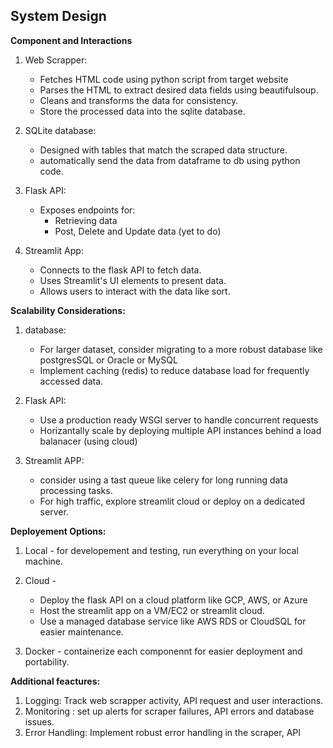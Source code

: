 ## System Design

**Component and Interactions**
1. Web Scrapper:
   - Fetches HTML code using python script from target website
   - Parses the HTML to extract desired data fields using beautifulsoup.
   - Cleans and transforms the data for consistency.
   - Store the processed data into the sqlite database.
3. SQLite database:
   - Designed with tables that match the scraped data structure.
   - automatically send the data from dataframe to db using python code.

4. Flask API:
   - Exposes endpoints for:
       - Retrieving data
       - Post, Delete and Update data (yet to do)

5. Streamlit App:
   - Connects to the flask API to fetch data.
   - Uses Streamlit's UI elements to present data.
   - Allows users to interact with the data like sort.


**Scalability Considerations:**

 1. database:
    - For larger dataset, consider migrating to a more robust database like postgresSQL or Oracle or MySQL
    - Implement caching (redis) to reduce database load for frequently accessed data.
 2. Flask API:
    - Use a production ready WSGI server to handle concurrent requests
    - Horizantally scale by deploying multiple API instances behind a load balanacer (using cloud)
   
 3. Streamlit APP:
    - consider using a tast queue like celery for long running data processing tasks.
    - For high traffic, explore streamlit cloud or deploy on a dedicated server.


**Deployement Options:**

1. Local - for developement and testing, run everything on your local machine.
2. Cloud -
     - Deploy the flask API on a cloud platform like GCP, AWS, or Azure
     - Host the streamlit app on a VM/EC2 or streamlit cloud.
     - Use a managed database service like AWS RDS or CloudSQL for easier maintenance.

3. Docker - containerize each componennt for easier deployment and portability.

**Additional feactures:**

1. Logging: Track web scrapper activity, API request and user interactions.
2. Monitoring : set up alerts for scraper failures, API errors and database issues.
3. Error Handling: Implement robust error handling in the scraper, API
